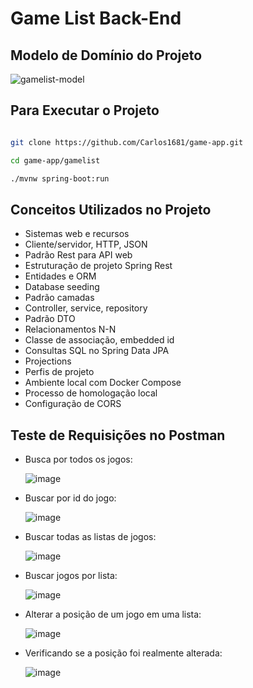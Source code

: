 # Game List Back-End

## Modelo de Domínio do Projeto

![gamelist-model](https://github.com/user-attachments/assets/57ef8bbd-6c7a-4246-85c2-3386fe85fbea)


## Para Executar o Projeto

```bash

git clone https://github.com/Carlos1681/game-app.git

cd game-app/gamelist

./mvnw spring-boot:run

```

## Conceitos Utilizados no Projeto

- Sistemas web e recursos
- Cliente/servidor, HTTP, JSON
- Padrão Rest para API web
- Estruturação de projeto Spring Rest
- Entidades e ORM
- Database seeding
- Padrão camadas
- Controller, service, repository
- Padrão DTO
- Relacionamentos N-N
- Classe de associação, embedded id
- Consultas SQL no Spring Data JPA
- Projections
- Perfis de projeto
- Ambiente local com Docker Compose
- Processo de homologação local 
- Configuração de CORS

## Teste de Requisições no Postman

- Busca por todos os jogos:
  
  ![image](https://github.com/user-attachments/assets/a3df872c-0e3d-4daa-9612-a338e18d037b)

- Buscar por id do jogo:

  ![image](https://github.com/user-attachments/assets/8c9127da-8abf-487e-b319-0b677e6b747b)

- Buscar todas as listas de jogos:

  ![image](https://github.com/user-attachments/assets/10d17eb1-459b-4b4d-92df-69268fbaa221)

- Buscar jogos por lista:

  ![image](https://github.com/user-attachments/assets/832a8c3b-3d82-49dc-bd71-852bebc60930)

- Alterar a posição de um jogo em uma lista:

  ![image](https://github.com/user-attachments/assets/e817fd9c-1487-489a-b6cd-a2e549cd47e5)

- Verificando se a posição foi realmente alterada:

  ![image](https://github.com/user-attachments/assets/0a70a067-405a-45a1-a9e8-f3cc9faff86a)





  


